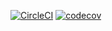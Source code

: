 [![CircleCI](https://dl.circleci.com/status-badge/img/gh/NKaramichael/Design-Project/tree/circleCI.svg?style=svg)](https://dl.circleci.com/status-badge/redirect/gh/NKaramichael/Design-Project/tree/circleCI)
[![codecov](https://codecov.io/gh/NKaramichael/Design-Project/branch/circleCI/graph/badge.svg?token=4HW9JKQLL7)](https://codecov.io/gh/NKaramichael/Design-Project)
